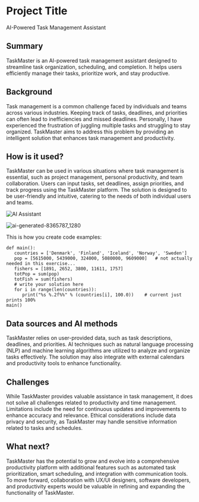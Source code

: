 <!-- This is the markdown template for the final project of the Building AI course, 
created by Reaktor Innovations and University of Helsinki.  -->
# Project Title
AI-Powered Task Management Assistant
## Summary
TaskMaster is an AI-powered task management assistant designed to streamline task organization, scheduling, and completion. It helps users efficiently manage their tasks, prioritize work, and stay productive. 
## Background
Task management is a common challenge faced by individuals and teams across various industries. Keeping track of tasks, deadlines, and priorities can often lead to inefficiencies and missed deadlines. Personally, I have experienced the frustration of juggling multiple tasks and struggling to stay organized. TaskMaster aims to address this problem by providing an intelligent solution that enhances task management and productivity. 
## How is it used?
TaskMaster can be used in various situations where task management is essential, such as project management, personal productivity, and team collaboration. Users can input tasks, set deadlines, assign priorities, and track progress using the TaskMaster platform. The solution is designed to be user-friendly and intuitive, catering to the needs of both individual users and teams.


![AI Assistant](![ai-generated-8365787_1280](https://github.com/omerkolsuz/my-new-project/assets/112700914/31a23ae0-5c3e-4b83-8c1e-baaed400bb77))


![ai-generated-8365787_1280](https://github.com/omerkolsuz/my-new-project/assets/112700914/72382bbf-81fb-4ed7-8357-5d612d70fc41)


This is how you create code examples:
```
def main():
   countries = ['Denmark', 'Finland', 'Iceland', 'Norway', 'Sweden']
   pop = [5615000, 5439000, 324000, 5080000, 9609000]   # not actually needed in this exercise...
   fishers = [1891, 2652, 3800, 11611, 1757]
   totPop = sum(pop)
   totFish = sum(fishers)
   # write your solution here
   for i in range(len(countries)):
      print("%s %.2f%%" % (countries[i], 100.0))    # current just prints 100%
main()
```
## Data sources and AI methods
TaskMaster relies on user-provided data, such as task descriptions, deadlines, and priorities. AI techniques such as natural language processing (NLP) and machine learning algorithms are utilized to analyze and organize tasks effectively. The solution may also integrate with external calendars and productivity tools to enhance functionality.
## Challenges
While TaskMaster provides valuable assistance in task management, it does not solve all challenges related to productivity and time management. Limitations include the need for continuous updates and improvements to enhance accuracy and relevance. Ethical considerations include data privacy and security, as TaskMaster may handle sensitive information related to tasks and schedules.
## What next?
TaskMaster has the potential to grow and evolve into a comprehensive productivity platform with additional features such as automated task prioritization, smart scheduling, and integration with communication tools. To move forward, collaboration with UX/UI designers, software developers, and productivity experts would be valuable in refining and expanding the functionality of TaskMaster.
